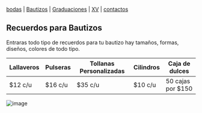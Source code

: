 [bodas](./bodas.md) | [Bautizos](./bautizos.md) | [Graduaciones](./graduaciones.md) | [XV](./xv.md) | [contactos](./contactos.md)

## Recuerdos para Bautizos
Entraras todo tipo de recuerdos para tu bautizo hay tamaños, formas, diseños, colores de todo tipo.

| Lallaveros | Pulseras | Tollanas Personalizadas | Cilindros | Caja de dulces |
| --- | --- | --- | --- | --- | 
| $12 c/u | $16 c/u | $35 c/u | $10 c/u | 50 cajas por $150 |

![image](https://user-images.githubusercontent.com/100456385/158884358-968920eb-edc4-4cea-9c70-cec2d0fafb67.png)

